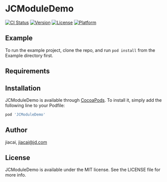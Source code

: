 # JCModuleDemo

[![CI Status](https://img.shields.io/travis/jiacai/JCModuleDemo.svg?style=flat)](https://travis-ci.org/jiacai/JCModuleDemo)
[![Version](https://img.shields.io/cocoapods/v/JCModuleDemo.svg?style=flat)](https://cocoapods.org/pods/JCModuleDemo)
[![License](https://img.shields.io/cocoapods/l/JCModuleDemo.svg?style=flat)](https://cocoapods.org/pods/JCModuleDemo)
[![Platform](https://img.shields.io/cocoapods/p/JCModuleDemo.svg?style=flat)](https://cocoapods.org/pods/JCModuleDemo)

## Example

To run the example project, clone the repo, and run `pod install` from the Example directory first.

## Requirements

## Installation

JCModuleDemo is available through [CocoaPods](https://cocoapods.org). To install
it, simply add the following line to your Podfile:

```ruby
pod 'JCModuleDemo'
```

## Author

jiacai, jiacai@jd.com

## License

JCModuleDemo is available under the MIT license. See the LICENSE file for more info.

